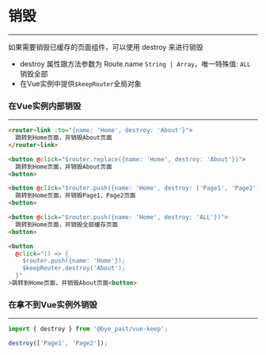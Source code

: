 # 销毁
---

如果需要销毁已缓存的页面组件，可以使用 destroy 来进行销毁
- destroy 属性跟方法参数为 Route.name `String | Array`，唯一特殊值: `ALL` 销毁全部
- 在Vue实例中提供`$keepRouter`全局对象

### 在Vue实例内部销毁
---

```html
<router-link :to="{name: 'Home', destroy: 'About'}">
  跳转到Home页面，并销毁About页面
</router-link>

<button @click="$router.replace({name: 'Home', destroy: 'About'})">
  跳转到Home页面，并销毁About页面
<button>

<button @click="$router.push({name: 'Home', destroy: ['Page1', 'Page2']})">
  跳转到Home页面，并销毁Page1、Page2页面
<button>

<button @click="$router.push({name: 'Home', destroy: 'ALL'})">
  跳转到Home页面，并销毁全部缓存页面
<button>

<button
  @click="() => {
    $router.push({name: 'Home'});
    $keepRouter.destroy('About');
  }"
>跳转到Home页面，并销毁About页面<button>
```

### 在拿不到Vue实例外销毁
---

```js
import { destroy } from '@bye_past/vue-keep';

destroy(['Page1', 'Page2']);
```
